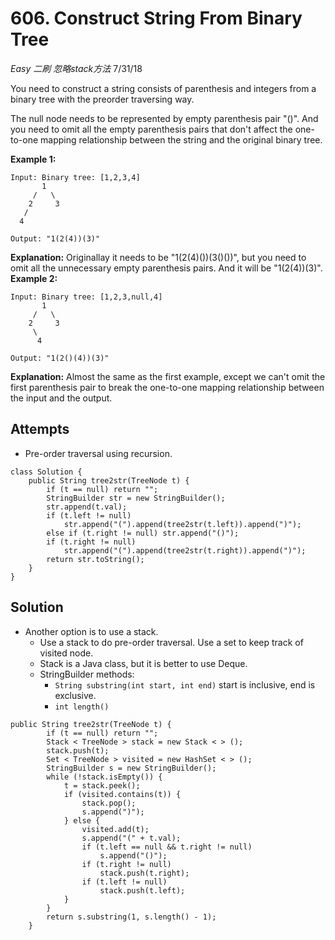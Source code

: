 # 606. Construct String From Binary Tree
*Easy* *二刷* *忽略stack方法*
7/31/18

You need to construct a string consists of parenthesis and integers from a binary tree with the preorder traversing way.

The null node needs to be represented by empty parenthesis pair "()". And you need to omit all the empty parenthesis pairs that don't affect the one-to-one mapping relationship between the string and the original binary tree.

**Example 1:**
```
Input: Binary tree: [1,2,3,4]
       1
     /   \
    2     3
   /    
  4     

Output: "1(2(4))(3)"
```
**Explanation:** Originallay it needs to be "1(2(4)())(3()())",
but you need to omit all the unnecessary empty parenthesis pairs.
And it will be "1(2(4))(3)".
**Example 2:**
```
Input: Binary tree: [1,2,3,null,4]
       1
     /   \
    2     3
     \  
      4

Output: "1(2()(4))(3)"
```
**Explanation:** Almost the same as the first example,
except we can't omit the first parenthesis pair to break the one-to-one mapping relationship between the input and the output.

## Attempts
* Pre-order traversal using recursion.
```
class Solution {
    public String tree2str(TreeNode t) {
        if (t == null) return "";
        StringBuilder str = new StringBuilder();
        str.append(t.val);
        if (t.left != null)
            str.append("(").append(tree2str(t.left)).append(")");
        else if (t.right != null) str.append("()");
        if (t.right != null)
            str.append("(").append(tree2str(t.right)).append(")");
        return str.toString();
    }
}
```

## Solution
* Another option is to use a stack.
  - Use a stack to do pre-order traversal. Use a set to keep track of visited node.
  - Stack is a Java class, but it is better to use Deque.
  - StringBuilder methods:
    - ```String substring(int start, int end)``` start is inclusive, end is exclusive.
    - ```int length()```  
```
public String tree2str(TreeNode t) {
        if (t == null) return "";
        Stack < TreeNode > stack = new Stack < > ();
        stack.push(t);
        Set < TreeNode > visited = new HashSet < > ();
        StringBuilder s = new StringBuilder();
        while (!stack.isEmpty()) {
            t = stack.peek();
            if (visited.contains(t)) {
                stack.pop();
                s.append(")");
            } else {
                visited.add(t);
                s.append("(" + t.val);
                if (t.left == null && t.right != null)
                    s.append("()");
                if (t.right != null)
                    stack.push(t.right);
                if (t.left != null)
                    stack.push(t.left);
            }
        }
        return s.substring(1, s.length() - 1);
    }
```        
